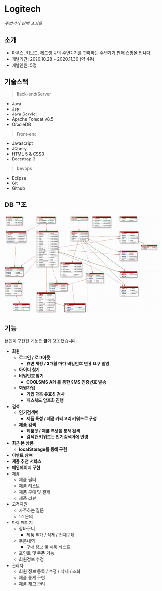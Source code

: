 # Logitech
_주변기기 판매 쇼핑몰_

## 소개

- 마우스, 키보드, 헤드셋 등의 주변기기를  판매하는 주변기기 판매 쇼핑몰 입니다.
- 개발기간: 2020.10.28 ~ 2020.11.30 (약 4주)
- 개발인원: 5명

## 기술스택

> Back-end/Server

- Java
- Jsp
- Java Servlet
- Apache Tomcat v8.5
- OracleDB

> Front-end

- Javascript
- JQuery
- HTML 5 & CSS3
- Bootstrap 3

> Devops

- Eclipse
- Git
- Github

## DB 구조

![exerd](https://github.com/tnqlsdl1300/GitHub/blob/ce51d037025fed42a9586c8561aeda0d71afd944/shoppingmall_src/exerd.PNG)

## 기능

본인이 구현한 기능은 **굵게** 강조했습니다.

- **회원**
  - **로그인 / 로그아웃**
    - **휴면 계정 / 3개월 마다 비밀번호 변경 요구 알림**
  - **아이디 찾기**
  - **비밀번호 찾기**
    - **COOLSMS API 를 통한 SMS 인증번호 발송**
  - **회원가입**
    - **기입 항목 유효성 검사**
    - **패스워드 암호화 진행**
- **검색**
  - **인기검색어**
    - **제품 특성 / 제품 카테고리 키워드로  구성**
  - **제품 검색**
    - **제품명 / 제품 특성을 통해 검색**
    - **검색한 키워드는 인기검색어에 반영**
- **최근 본 상품**
  - **localStorage를 통해 구현**
- **이벤트 참여**
- **제품 추천 서비스**
- **메인페이지 구현**
- 제품
  - 제품 필터
  - 제품 리스트
  - 제품 구매 및 결제
  - 제품 리뷰
- 고객지원
  - 자주하는 질문
  - 1:1 문의
- 마이 페이지
  - 장바구니
    - 제품 추가 / 삭제 / 전체구매
  - 주문내역
    - 구매 정보 및 제품 리스트
  - 포인트 및 쿠폰 기능
  - 회원정보 수정
- 관리자
  - 회원 정보 등록 / 수정 / 삭제 / 조회
  - 제품 통계 구현
  - 제품 재고 관리







